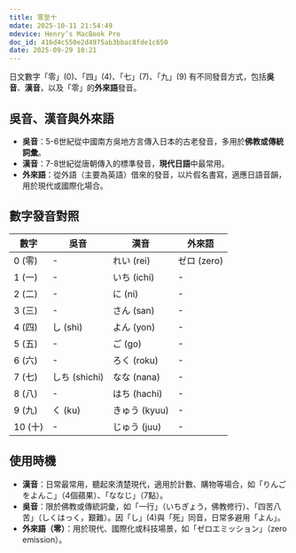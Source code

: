 ```yaml
---
title: 零至十
mdate: 2025-10-11 21:54:49
mdevice: Henry’s MacBook Pro
doc_id: 416d4c550e2d4975ab3bbac8fde1c650
date: 2025-09-29 10:21
---
```


日文數字「零」(0)、「四」(4)、「七」(7)、「九」(9) 有不同發音方式，包括**吳音**、**漢音**，以及「零」的**外來語**發音。

## 吳音、漢音與外來語
- **吳音**：5-6世紀從中國南方吳地方言傳入日本的古老發音，多用於**佛教或傳統詞彙**。
- **漢音**：7-8世紀從唐朝傳入的標準發音，**現代日語**中最常用。
- **外來語**：從外語（主要為英語）借來的發音，以片假名書寫，適應日語音韻，用於現代或國際化場合。

## 數字發音對照
| 數字 | 吳音 | 漢音 | 外來語 |
| ------ | ------- | ------- | --------- |
| 0 (零) | - | れい (rei) | ゼロ (zero) |
| 1 (一) | - | いち (ichi) | - |
| 2 (二) | - | に (ni) | - |
| 3 (三) | - | さん (san) | - |
| 4 (四) | し (shi) | よん (yon) | - |
| 5 (五) | - | ご (go) | - |
| 6 (六) | - | ろく (roku) | - |
| 7 (七) | しち (shichi) | なな (nana) | - |
| 8 (八) | - | はち (hachi) | - |
| 9 (九) | く (ku) | きゅう (kyuu) | - |
| 10 (十) | - | じゅう (juu) | - |

## 使用時機
- **漢音**：日常最常用，聽起來清楚現代，適用於計數、購物等場合，如「りんごをよんこ」（4個蘋果）、「ななじ」（7點）。
- **吳音**：限於佛教或傳統詞彙，如「一行」（いちぎょう，佛教修行）、「四苦八苦」（しくはっく，艱難）。因「し」(4)與「死」同音，日常多避用「よん」。
- **外來語（零）**：用於現代、國際化或科技場景，如「ゼロエミッション」（zero emission）。